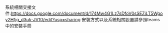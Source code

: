 系統相關交接文件:https://docs.google.com/document/d/174Mw4G1Lz7sDfoV0sSEZiLT5Wgoy2Hfjg_d3uk-JV10/edit?usp=sharing
安裝方式以及系統相關設置請參照teams中的安裝手冊